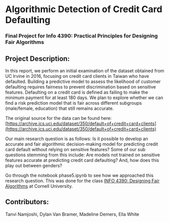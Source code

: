 # **Algorithmic Detection of Credit Card Defaulting**
### Final Project for Info 4390: Practical Principles for Designing Fair Algorithms
## Project Description:
In this report, we perform an initial examination of the dataset obtained from UC Irvine in 2016, focusing on credit card clients in Taiwan who have defaulted. Building a predictive model to assess the likelihood of customer defaulting requires fairness to prevent discrimination based on sensitive features. Defaulting on a credit card is defined as failing to make the minimum payment for at least 180 days. We plan to explore whether we can find a risk prediction model that is fair across different subgroups (male/female, education) that still remains accurate. 

The original source for the data can be found here: [https://archive.ics.uci.edu/dataset/350/default+of+credit+card+clients](https://archive.ics.uci.edu/dataset/350/default+of+credit+card+clients)

Our main research question is as follows:  Is it possible to develop an accurate and fair algorithmic decision-making model for predicting credit card default without relying on sensitive features? Some of our sub questions stemming from this include:  Are models not trained on sensitive features accurate at predicting credit card defaulting? And, how does this play out between genders?

Go through the notebook phase5.ipynb to see how we approached this research question. This was done for the class [INFO 4390: Designing Fair Algorithms](https://classes.cornell.edu/browse/roster/SP24/class/INFO/4390) at Cornell University.


## Contributors: 
Tanvi Namjoshi, Dylan Van Bramer, Madeline Demers, Ella White
 
